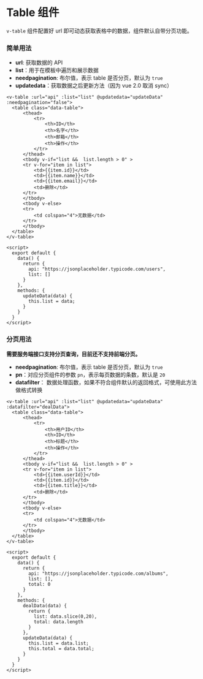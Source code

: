 # Table 组件

`v-table` 组件配置好 url 即可动态获取表格中的数据，组件默认自带分页功能。

### 简单用法

- **url**: 获取数据的 API
- **list**：用于在模板中遍历和展示数据
- **needpagination**: 布尔值，表示 table 是否分页，默认为 `true`
- **updatedata**：获取数据之后更新方法（因为 vue 2.0 取消 sync）

```vue
<v-table :url="api" :list="list" @updatedata="updateData" :needpagination="false">
  <table class="data-table">
      <thead>
          <tr>
              <th>ID</th>
              <th>名字</th>
              <th>邮箱</th>
              <th>操作</th>
          </tr>
      </thead>
      <tbody v-if="list &&  list.length > 0" >
      <tr v-for="item in list">
          <td>{{item.id}}</td>
          <td>{{item.name}}</td>
          <td>{{item.email}}</td>
          <td>删除</td>
      </tr>
      </tbody>
      <tbody v-else>
      <tr>
          <td colspan="4">无数据</td>
      </tr>
      </tbody>
  </table>
</v-table>

<script>
  export default {
    data() {
      return {
        api: "https://jsonplaceholder.typicode.com/users",
        list: []
      }
    },
    methods: {
      updateData(data) {
        this.list = data;
      }
    }
  }
</script>
```


### 分页用法

**需要服务端接口支持分页查询，目前还不支持前端分页。**

- **needpagination**: 布尔值，表示 table 是否分页，默认为 `true`
- **pn**：对应分页组件的参数 `pn`，表示每页数据的条数，默认是 `20`
- **datafilter**： 数据处理函数，如果不符合组件默认的返回格式，可使用此方法做格式转换

```vue
<v-table :url="api" :list="list" @updatedata="updateData" :datafilter="dealData">
  <table class="data-table">
      <thead>
          <tr>
              <th>用户ID</th>
              <th>ID</th>
              <th>标题</th>
              <th>操作</th>
          </tr>
      </thead>
      <tbody v-if="list &&  list.length > 0" >
      <tr v-for="item in list">
          <td>{{item.userId}}</td>
          <td>{{item.id}}</td>
          <td>{{item.title}}</td>
          <td>删除</td>
      </tr>
      </tbody>
      <tbody v-else>
      <tr>
          <td colspan="4">无数据</td>
      </tr>
      </tbody>
  </table>
</v-table>

<script>
  export default {
    data() {
      return {
        api: "https://jsonplaceholder.typicode.com/albums",
        list: [],
        total: 0
      }
    },
    methods: {
      dealData(data) {
        return {
          list: data.slice(0,20),
          total: data.length
        }
      },
      updateData(data) {
        this.list = data.list;
        this.total = data.total;
      }
    }
  }
</script>
```
